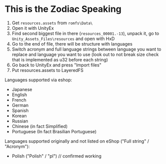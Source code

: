 # This is the Zodiac Speaking

1. Get `resources.assets` from `romfs\Data\`
2. Open it with UnityEx
3. Find second biggest file in there (`resources_00001.-13`), unpack it, go to `Unity_Assets_Files\resources` and open with HxD
4. Go to the end of file, there will be structure with languages
4. Switch acronym and full language strings between language you want to replace and language you want to use (look out to not break size check that is implemented as u32 before each string)
5. Go back to UnityEx and press "Import files"
6. Put resources.assets to LayeredFS

Languages supported via eshop:
- Japanese
- English
- French
- German
- Spanish
- Korean
- Russian
- Chinese (in fact Simplified)
- Portuguese (In fact Brasilian Portuguese)

Languages supported originally and not listed on eShop ("Full string" / "Acronym"):
- Polish ("Polish" / "pl") // confirmed working
